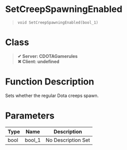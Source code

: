 # SetCreepSpawningEnabled
> `void SetCreepSpawningEnabled(bool_1)`
# Class
> __✔ Server: CDOTAGamerules__  
> __✖ Client: undefined__  
# Function Description
Sets whether the regular Dota creeps spawn.
# Parameters
Type|Name|Description
--|--|--
bool|bool_1|No Description Set
